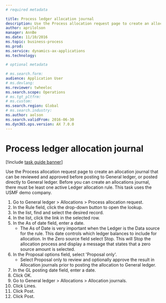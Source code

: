 ```yaml
--- 
# required metadata 
 
title: Process ledger allocation journal
description: Use the Process allocation request page to create an allocation journal that can be reviewed and approved before posting to General ledger, or posted directly to General ledger. 
author: aprilolson
manager: AnnBe 
ms.date: 11/10/2016
ms.topic: business-process 
ms.prod:  
ms.service: dynamics-ax-applications 
ms.technology:  
 
# optional metadata 
 
# ms.search.form:   
audience: Application User 
# ms.devlang:  
ms.reviewer: twheeloc
ms.search.scope: Operations 
# ms.tgt_pltfrm:  
# ms.custom:  
ms.search.region: Global
# ms.search.industry: 
ms.author: aolson
ms.search.validFrom: 2016-06-30 
ms.dyn365.ops.version: AX 7.0.0 
---
```

# Process ledger allocation journal

[!include [task guide banner](../../includes/task-guide-banner.md)]

Use the Process allocation request page to create an allocation journal that can be reviewed and approved before posting to General ledger, or posted directly to General ledger. Before you can create an allocations journal, there must be least one active Ledger allocation rule. This task uses the USMF demo company.

1. Go to General ledger > Allocations > Process allocation request.
2. In the Rule field, click the drop-down button to open the lookup.
3. In the list, find and select the desired record.
4. In the list, click the link in the selected row.
5. In the As of date field, enter a date.
    * The As of Date is very important when the Ledger is the Data source for the rule. This date controls which ledger balances to include for allocation.     In the Zero source field select Stop. This will  Stop the allocation process and display a message that states that a zero source amount is selected.  
6. In the Proposal options field, select 'Proposal only'.
    * Select Proposal only to review and optionally approve the result in Allocation journals prior to posting the allocation to General ledger.  
7. In the GL posting date field, enter a date.
8. Click OK.
9. Go to General ledger > Allocations > Allocation journals.
10. Click Lines.
11. Click Post.
12. Click Post.

